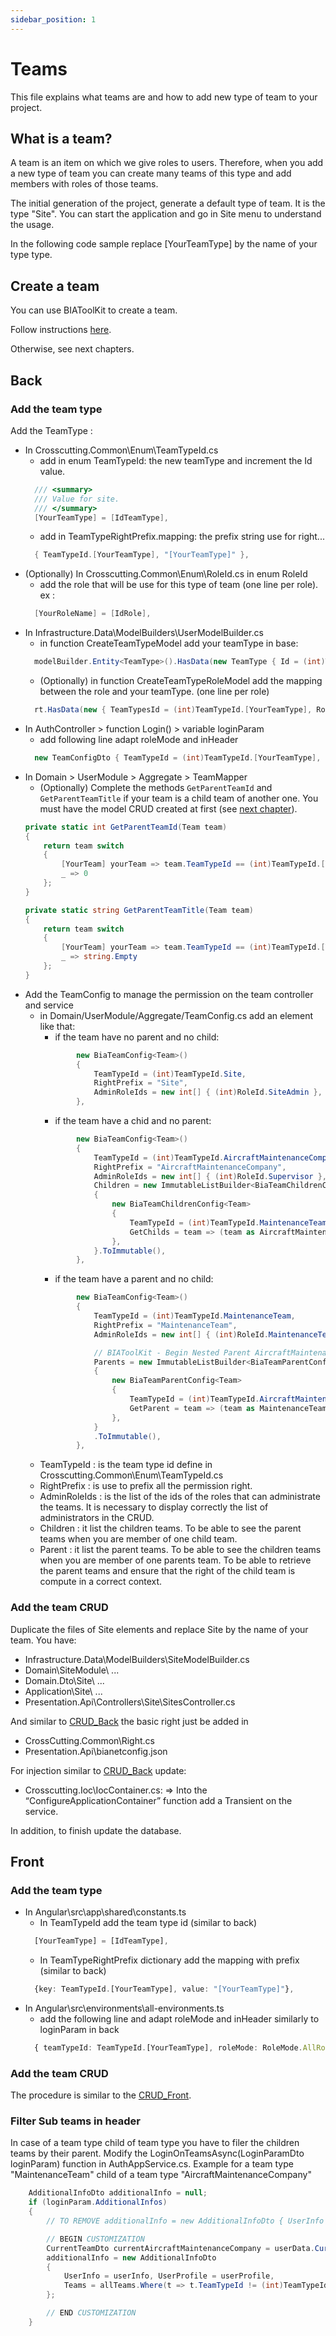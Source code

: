 ```yaml
---
sidebar_position: 1
---
```


# Teams
This file explains what teams are and how to add new type of team to your project.

## What is a team?
A team is an item on which we give roles to users.
Therefore, when you add a new type of team you can create many teams of this type and add members with roles of those teams.

The initial generation of the project, generate a default type of team. It is the type "Site".
You can start the application and go in Site menu to understand the usage.

In the following code sample replace [YourTeamType] by the name of your type type.

## Create a team
You can use BIAToolKit to create a team. 

Follow instructions [here](../../10-Introduction/30-TryIt/60-CreateYourFirstTeam.md).

Otherwise, see next chapters.

## Back
### Add the team type

Add the TeamType :
- In Crosscutting.Common\Enum\TeamTypeId.cs 
  - add in enum TeamTypeId: the new teamType and increment the Id value.
  ```csharp
    /// <summary>
    /// Value for site.
    /// </summary>
    [YourTeamType] = [IdTeamType],
  ```
  - add in TeamTypeRightPrefix.mapping: the prefix string use for right...
  ```csharp
    { TeamTypeId.[YourTeamType], "[YourTeamType]" },
  ```
- (Optionally) In Crosscutting.Common\Enum\RoleId.cs in enum RoleId
  - add the role that will be use for this type of team (one line per role). ex :
  ```csharp
    [YourRoleName] = [IdRole],
  ```  
- In Infrastructure.Data\ModelBuilders\UserModelBuilder.cs
  - in function CreateTeamTypeModel add your teamType in base:
  ```csharp
    modelBuilder.Entity<TeamType>().HasData(new TeamType { Id = (int)TeamTypeId.[YourTeamType], Name = "[YourTeamType]" });
  ```
  - (Optionally) in function CreateTeamTypeRoleModel add the mapping between the role and your teamType. (one line per role)
  ```csharp
    rt.HasData(new { TeamTypesId = (int)TeamTypeId.[YourTeamType], RolesId = (int)RoleId.[YourRoleName] });
  ```
- In AuthController > function Login() > variable loginParam
  - add following line adapt roleMode and inHeader
  ```csharp
    new TeamConfigDto { TeamTypeId = (int)TeamTypeId.[YourTeamType], RoleMode = RoleMode.AllRoles, InHeader = true },
  ```
- In Domain > UserModule > Aggregate > TeamMapper
  - (Optionally) Complete the methods `GetParentTeamId` and `GetParentTeamTitle` if your team is a child team of another one. You must have the model CRUD created at first (see [next chapter](#add-the-team-crud)).
  ```csharp
  private static int GetParentTeamId(Team team)
  {
      return team switch
      {
          [YourTeam] yourTeam => team.TeamTypeId == (int)TeamTypeId.[YourTeamType] ? yourTeam.ParentTeamId : 0,
          _ => 0
      };
  }

  private static string GetParentTeamTitle(Team team)
  {
      return team switch
      {
          [YourTeam] yourTeam => team.TeamTypeId == (int)TeamTypeId.[YourTeamType] ? yourTeam.Parent.Title : string.Empty,
          _ => string.Empty
      };
  }
  ```
- Add the TeamConfig to manage the permission on the team controller and service
  - in Domain/UserModule/Aggregate/TeamConfig.cs add an element like that:
    - if the team have no parent and no child:
    ```csharp
            new BiaTeamConfig<Team>()
            {
                TeamTypeId = (int)TeamTypeId.Site,
                RightPrefix = "Site",
                AdminRoleIds = new int[] { (int)RoleId.SiteAdmin },
            },
    ```
    - if the team have a chid and no parent:
    ```csharp
            new BiaTeamConfig<Team>()
            {
                TeamTypeId = (int)TeamTypeId.AircraftMaintenanceCompany,
                RightPrefix = "AircraftMaintenanceCompany",
                AdminRoleIds = new int[] { (int)RoleId.Supervisor },
                Children = new ImmutableListBuilder<BiaTeamChildrenConfig<Team>>
                {
                    new BiaTeamChildrenConfig<Team>
                    {
                        TeamTypeId = (int)TeamTypeId.MaintenanceTeam,
                        GetChilds = team => (team as AircraftMaintenanceCompany).MaintenanceTeams,
                    },
                }.ToImmutable(),
            },
    ```
    - if the team have a parent and no child:
    ```csharp
            new BiaTeamConfig<Team>()
            {
                TeamTypeId = (int)TeamTypeId.MaintenanceTeam,
                RightPrefix = "MaintenanceTeam",
                AdminRoleIds = new int[] { (int)RoleId.MaintenanceTeamAdmin },

                // BIAToolKit - Begin Nested Parent AircraftMaintenanceCompany
                Parents = new ImmutableListBuilder<BiaTeamParentConfig<Team>>
                {
                    new BiaTeamParentConfig<Team>
                    {
                        TeamTypeId = (int)TeamTypeId.AircraftMaintenanceCompany,
                        GetParent = team => (team as MaintenanceTeam).AircraftMaintenanceCompany,
                    },
                }
                .ToImmutable(),
            },
    ```
  - TeamTypeId : is the team type id define in Crosscutting.Common\Enum\TeamTypeId.cs 
  - RightPrefix : is use to prefix all the permission right.
  - AdminRoleIds : is the list of the ids of the roles that can administrate the teams. It is necessary to display correctly the list of administrators in the CRUD.
  - Children : it list the children teams. To be able to see the parent teams when you are member of one child team.
  - Parent : it list the parent teams. To be able to see the children teams when you are member of one parents team. To be able to retrieve the parent teams and ensure that the right of the child team is compute in a correct context.

### Add the team CRUD

Duplicate the files of Site elements and replace Site by the name of your team.
You have: 
- Infrastructure.Data\ModelBuilders\SiteModelBuilder.cs
- Domain\SiteModule\ ...
- Domain.Dto\Site\ ...
- Application\Site\ ...
- Presentation.Api\Controllers\Site\SitesController.cs

And similar to [CRUD_Back](../20-CRUD/10-CreateACRUDBack.md) the basic right just be added in
- CrossCutting.Common\Right.cs
- Presentation.Api\bianetconfig.json
  
For injection similar to [CRUD_Back](../20-CRUD/10-CreateACRUDBack.md) update:
- Crosscutting.Ioc\IocContainer.cs:
    => Into the “ConfigureApplicationContainer” function add a Transient on the service.

In addition, to finish update the database.

## Front
### Add the team type
- In Angular\src\app\shared\constants.ts
  - In TeamTypeId add the team type id (similar to back)
  ```ts
    [YourTeamType] = [IdTeamType],
  ```
  - In TeamTypeRightPrefix dictionary add the mapping with prefix (similar to back) 
  ```ts
    {key: TeamTypeId.[YourTeamType], value: "[YourTeamType]"},
  ```
- In Angular\src\environments\all-environments.ts
  - add the following line and adapt roleMode and inHeader similarly to loginParam in back
  ```ts
    { teamTypeId: TeamTypeId.[YourTeamType], roleMode: RoleMode.AllRoles, inHeader: true },
  ```

### Add the team CRUD
The procedure is similar to the [CRUD_Front](../20-CRUD/20-CreateACRUDFront.md).

### Filter Sub teams in header
In case of a team type child of team type you have to filer the children teams by their parent.
Modify the LoginOnTeamsAsync(LoginParamDto loginParam) function in AuthAppService.cs.
Example for a team type "MaintenanceTeam" child of a team type "AircraftMaintenanceCompany"
```csharp
    AdditionalInfoDto additionalInfo = null;
    if (loginParam.AdditionalInfos)
    {
        // TO REMOVE additionalInfo = new AdditionalInfoDto { UserInfo = userInfo, UserProfile = userProfile, Teams = allTeams.ToList() };

        // BEGIN CUSTOMIZATION
        CurrentTeamDto currentAircraftMaintenanceCompany = userData.CurrentTeams?.FirstOrDefault(ct => ct.TeamTypeId == (int)TeamTypeId.AircraftMaintenanceCompany);
        additionalInfo = new AdditionalInfoDto
        {
            UserInfo = userInfo, UserProfile = userProfile,
            Teams = allTeams.Where(t => t.TeamTypeId != (int)TeamTypeId.MaintenanceTeam || t.ParentTeamId == currentAircraftMaintenanceCompany?.TeamId).ToList(),
        };

        // END CUSTOMIZATION
    }
```